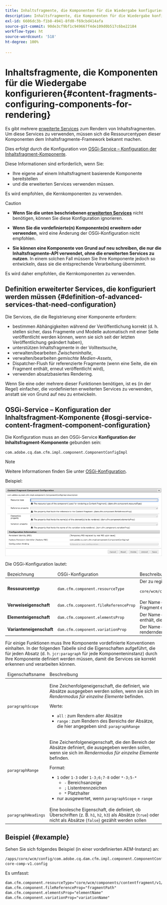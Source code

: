 ```yaml
---
title: Inhaltsfragmente, die Komponenten für die Wiedergabe konfigurieren
description: Inhaltsfragmente, die Komponenten für die Wiedergabe konfigurieren
exl-id: 6606dc3b-f1b8-4941-8fd0-f69cbd414afa
source-git-commit: 90de3cf9bf1c949667f4de109d0b517c6be22184
workflow-type: ht
source-wordcount: '518'
ht-degree: 100%

---
```


# Inhaltsfragmente, die Komponenten für die Wiedergabe konfigurieren{#content-fragments-configuring-components-for-rendering}

Es gibt mehrere [erweiterte Services](#definition-of-advanced-services-that-need-configuration) zum Rendern von Inhaltsfragmenten. Um diese Services zu verwenden, müssen sich die Ressourcentypen dieser Komponenten dem Inhaltsfragmente-Framework bekannt machen.

Dies erfolgt durch die Konfiguration von [OSGi-Service – Konfiguration der Inhaltsfragment-Komponente](#osgi-service-content-fragment-component-configuration).

Diese Informationen sind erforderlich, wenn Sie:

* Ihre eigene auf einem Inhaltsfragment basierende Komponente bereitstellen
* und die erweiterten Services verwenden müssen.

Es wird empfohlen, die Kernkomponenten zu verwenden.

>[!CAUTION]
>
>* **Wenn Sie die unten beschriebenen [erweiterten Services](#definition-of-advanced-services-that-need-configuration)** nicht benötigen, können Sie diese Konfiguration ignorieren.
>
>* **Wenn Sie die vordefinierte(n) Komponente(n) erweitern oder verwenden**, wird eine Änderung der OSGi-Konfiguration nicht empfohlen.
>
>* **Sie können eine Komponente von Grund auf neu schreiben, die nur die Inhaltsfragmente-API verwendet, ohne die erweiterten Services zu nutzen**. In einem solchen Fall müssen Sie Ihre Komponente jedoch so entwickeln, dass sie die entsprechende Verarbeitung übernimmt.
>
>Es wird daher empfohlen, die Kernkomponenten zu verwenden.

## Definition erweiterter Services, die konfiguriert werden müssen {#definition-of-advanced-services-that-need-configuration}

Die Services, die die Registrierung einer Komponente erfordern:

* bestimmen Abhängigkeiten während der Veröffentlichung korrekt (d. h. stellen sicher, dass Fragmente und Modelle automatisch mit einer Seite veröffentlicht werden können, wenn sie sich seit der letzten Veröffentlichung geändert haben),
* unterstützen Inhaltsfragmente in der Volltextsuche,
* verwalten/bearbeiten *Zwischeninhalte*,
* verwalten/bearbeiten *gemischte Medien-Assets*,
* Dispatcher-Flush für referenzierte Fragmente (wenn eine Seite, die ein Fragment enthält, erneut veröffentlicht wird),
* verwenden absatzbasiertes Rendering.

Wenn Sie eine oder mehrere dieser Funktionen benötigen, ist es (in der Regel) einfacher, die vordefinierten erweiterten Services zu verwenden, anstatt sie von Grund auf neu zu entwickeln.

## OSGi-Service – Konfiguration der Inhaltsfragment-Komponente {#osgi-service-content-fragment-component-configuration}

Die Konfiguration muss an den OSGi-Service **Konfiguration der Inhaltsfragment-Komponente** gebunden sein:

`com.adobe.cq.dam.cfm.impl.component.ComponentConfigImpl`

>[!NOTE]
>
>Weitere Informationen finden Sie unter [OSGi-Konfiguration](/help/implementing/deploying/overview.md#osgi-configuration).

Beispiel:

![OSGi-Konfiguration, Konfiguration der Inhaltsfragment-Komponente](assets/cf-component-configuration-osgi.png)

Die OSGi-Konfiguration lautet:

<table>
 <thead>
  <tr>
   <td>Bezeichnung</td>
   <td>OSGi-Konfiguration<br /> </td>
   <td>Beschreibung</td>
  </tr>
 </thead>
 <tbody>
  <tr>
   <td><strong>Ressourcentyp</strong></td>
   <td><code>dam.cfm.component.resourceType</code></td>
   <td>Der zu registrierende Ressourcentyp; z. B. <br /> <p><span class="cmp-examples-demo__property-value"><code>core/wcm/components/contentfragment/v1/contentfragment</code></code></p> </td>
  </tr>
  <tr>
   <td><strong>Verweiseigenschaft</strong></td>
   <td><code>dam.cfm.component.fileReferenceProp</code></td>
   <td>Der Name der Eigenschaft, die den Verweis auf das Fragment enthält; z. B. <code>fragmentPath</code> oder <code>fileReference</code></td>
  </tr>
  <tr>
   <td><strong>Elementeigenschaft</strong></td>
   <td><code>dam.cfm.component.elementsProp</code></td>
   <td>Der Name der Eigenschaft, die die Namen der Elemente enthält, die gerendert werden sollen; z. B.<code>elementName</code></td>
  </tr>
  <tr>
   <td><strong>Varianteneigenschaft</strong><br /> </td>
   <td><code>dam.cfm.component.variationProp</code></td>
   <td>Der Name der Eigenschaft, die den Namen der zu rendernden Variante enthält; z. B.<code>variationName</code></td>
  </tr>
 </tbody>
</table>

Für einige Funktionen muss Ihre Komponente vordefinierte Konventionen einhalten. In der folgenden Tabelle sind die Eigenschaften aufgeführt, die für jeden Absatz (d. h. `jcr:paragraph` für jede Komponenteninstanz) durch Ihre Komponente definiert werden müssen, damit die Services sie korrekt erkennen und verarbeiten können.

<table>
 <thead>
  <tr>
   <td>Eigenschaftsname</td>
   <td>Beschreibung</td>
  </tr>
 </thead>
 <tbody>
  <tr>
   <td><code>paragraphScope</code></td>
   <td><p>Eine Zeichenfolgeneigenschaft, die definiert, wie Absätze ausgegeben werden sollen, wenn sie sich im <em>Rendermodus für einzelne Elemente</em> befinden.</p> <p>Werte:</p>
    <ul>
     <li><code>all</code> : zum Rendern aller Absätze</li>
     <li><code>range</code> : zum Rendern des Bereichs der Absätze, die hier angegeben sind: <code>paragraphRange</code></li>
    </ul> </td>
  </tr>
  <tr>
   <td><code>paragraphRange</code></td>
   <td><p>Eine Zeichenfolgeneigenschaft, die den Bereich der Absätze definiert, die ausgegeben werden sollen, wenn sie sich im <em>Rendermodus für einzelne Elemente</em> befinden.</p> <p>Format:</p>
    <ul>
     <li><code>1</code> oder <code>1-3</code> oder <code>1-3;6;7-8</code> oder <code>*-3;5-*</code>
     <ul>
       <li><code>-</code> Bereichsanzeige</li>
       <li><code>;</code> Listentrennzeichen</li>
       <li><code>*</code> Platzhalter</li>
     </ul>
     </li>
     <li>nur ausgewertet, wenn <code>paragraphScope</code> = <code>range</code></li>
    </ul> </td>
  </tr>
  <tr>
   <td><code>paragraphHeadings</code></td>
   <td>Eine boolesche Eigenschaft, die definiert, ob Überschriften (z. B. <code>h1</code>, <code>h2</code>, <code>h3</code>) als Absätze (<code>true</code>) oder nicht als Absätze (<code>false</code>) gezählt werden sollen</td>
  </tr>
 </tbody>
</table>

## Beispiel {#example}

Sehen Sie sich folgendes Beispiel (in einer vordefinierten AEM-Instanz) an:

```
/apps/core/wcm/config/com.adobe.cq.dam.cfm.impl.component.ComponentConfigImpl-core-comp-v1.config
```

Es umfasst:

```
dam.cfm.component.resourceType="core/wcm/components/contentfragment/v1/contentfragment"
dam.cfm.component.fileReferenceProp="fragmentPath"
dam.cfm.component.elementsProp="elementName"
dam.cfm.component.variationProp="variationName"
```
